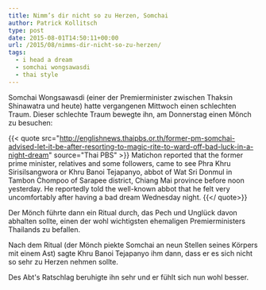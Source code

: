 ```yaml
---
title: Nimm’s dir nicht so zu Herzen, Somchai
author: Patrick Kollitsch
type: post
date: 2015-08-01T14:50:11+00:00
url: /2015/08/nimms-dir-nicht-so-zu-herzen/
tags:
  - i head a dream
  - somchai wongsawasdi
  - thai style
---
```


Somchai Wongsawasdi (einer der Premierminister zwischen Thaksin Shinawatra und heute) hatte vergangenen Mittwoch einen schlechten Traum. Dieser schlechte Traum bewegte ihn, am Donnerstag einen M&ouml;nch zu besuchen:


{{< quote src="http://englishnews.thaipbs.or.th/former-pm-somchai-advised-let-it-be-after-resorting-to-magic-rite-to-ward-off-bad-luck-in-a-night-dream" source="Thai PBS" >}}
Matichon reported that the former prime minister, relatives and some followers, came to see Phra Khru Sirisilsangwora or Khru Banoi Tejapanyo, abbot of Wat Sri Donmul in Tambon Chompoo of Sarapee district, Chiang Mai province before noon yesterday. He reportedly told the well-known abbot that he felt very uncomfortably after having a bad dream Wednesday night.
{{</ quote>}}

Der M&ouml;nch f&uuml;hrte dann ein Ritual durch, das Pech und Ungl&uuml;ck davon abhalten sollte, einen der wohl wichtigsten ehemaligen Premierministers Thailands zu befallen.

Nach dem Ritual (der M&ouml;nch piekte Somchai an neun Stellen seines K&ouml;rpers mit einem Ast) sagte Khru Banoi Tejapanyo ihm dann, dass er es sich nicht so sehr zu Herzen nehmen sollte. 

Des Abt's Ratschlag beruhigte ihn sehr und er f&uuml;hlt sich nun wohl besser.
